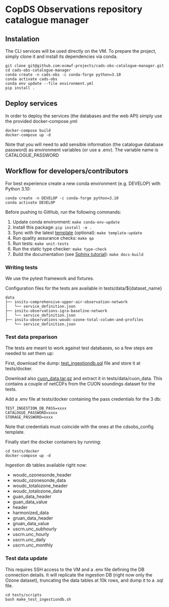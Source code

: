 # CopDS Observations repository catalogue manager

## Instalation

The CLI services will be used directly on the VM. To prepare the project, simply clone
it and install its dependencies via conda.

```commandline
git clone git@github.com:ecmwf-projects/cads-obs-catalogue-manager.git
cd cads-obs-catalogue-manager
conda create -n cads-obs -c conda-forge python=3.10
conda activate cads-obs
conda env update --file environment.yml
pip install .
```

## Deploy services

In order to deploy the services (the databases and the web API) simply use the provided
docker-compose.yml

```commandline
docker-compose build
docker-compose up -d
```

Note that you will need to add sensible information (the catalogue database password)
as environment variables (or use a .env). The variable name is CATALOGUE_PASSWORD

## Workflow for developers/contributors

For best experience create a new conda environment (e.g. DEVELOP) with Python 3.10:

```commandline
conda create -n DEVELOP -c conda-forge python=3.10
conda activate DEVELOP
```

Before pushing to GitHub, run the following commands:

1. Update conda environment: `make conda-env-update`
1. Install this package: `pip install -e .`
1. Sync with the latest [template](https://github.com/ecmwf-projects/cookiecutter-conda-package) (optional): `make template-update`
1. Run quality assurance checks: `make qa`
1. Run tests: `make unit-tests`
1. Run the static type checker: `make type-check`
1. Build the documentation (see [Sphinx tutorial](https://www.sphinx-doc.org/en/master/tutorial/)): `make docs-build`

### Writing tests

We use the pytest framework and fixtures.

Configuration files for the tests are available in tests/data/${dataset_name}

```
data
├── insitu-comprehensive-upper-air-observation-network
│   └── service_definition.json
├── insitu-observations-igra-baseline-network
│   └── service_definition.json
├── insitu-observations-woudc-ozone-total-column-and-profiles
    └── service_definition.json

```

### Test data preparison

The tests are meant to work against test databases, so a few steps are needed to
set them up:

First, download the dump: [test_ingestiondb.sql](https://cloud.predictia.es/s/R9a6z8fBZQcPrAQ)
file and store it at tests/docker.

Download also [cuon_data.tar.gz](https://cloud.predictia.es/s/dTb87RQXfgJ6S6S) and
extract it in tests/data/cuon_data. This contains a couple of netCDFs from the CUON
soundings dataset for the tests.

Add a .env file at tests/docker containing the pass credentials for the 3 db:

```commandline
TEST_INGESTION_DB_PASS=xxxx
CATALOGUE_PASSWORD=xxxx
STORAGE_PASSWORD=xxxx
```

Note that credentials must coincide with the ones at the cdsobs_config template.

Finally start the docker containers by running:

```commandline
cd tests/docker
docker-compose up -d
```

Ingestion db tables available right now:

- woudc_ozonesonde_header
- woudc_ozonesonde_data
- woudc_totalozone_header
- woudc_totalozone_data
- guan_data_header
- guan_data_value
- header
- harmonized_data
- gruan_data_header
- gruan_data_value
- uscrn.unc_subhourly
- uscrn.unc_hourly
- uscrn.unc_daily
- uscrn.unc_monthly

### Test data update

This requires SSH access to the VM and a .env file defining the DB connection
details. It will replicate the ingestion DB (right now only the Ozone dataset),
truncating the data tables at 10k rows, and dump it to a .sql file.

```commandline
cd tests/scripts
bash make_test_ingestiondb.sh
```

